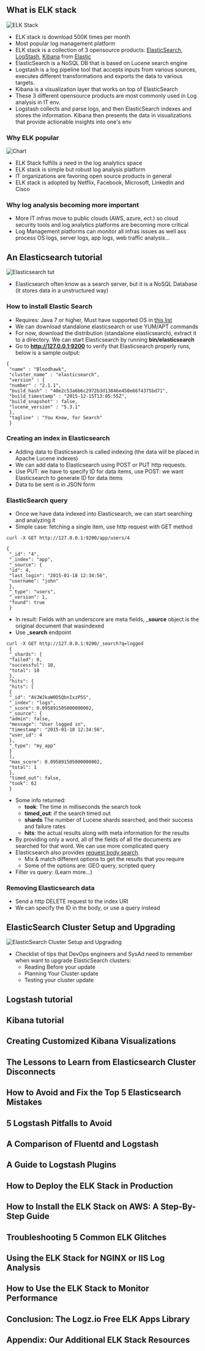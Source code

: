 ## What is ELK stack
![ELK Stack](https://github.com/khuongdv/melk-boilerplate/blob/master/imgs/what-is-elk2.jpg?raw=true "ELK Stack")

- ELK stack is download 500K times per month
- Most popular log management platform
- ELK stack is a collection of 3 opensource products: [ElasticSearch](http://logz.io/category/blog/elasticsearch/), [LogStash](http://logz.io/category/blog/logstash/), [Kibana](http://logz.io/category/blog/kibana/) from [Elastic](https://www.elastic.co/)
- ElasticSearch is a NoSQL DB that is based on Lucene search engine
- Logstash is a log pipeline tool that accepts inputs from various sources, executes different transformations and exports the data to various targets.
- Kibana is a visualization layer that works on top of ElasticSearch
- These 3 different opensource products are most commonly used in Log analysis in IT env.
- Logstash collects and parse logs, and then ElasticSearch indexes and stores the information. Kibana then presents the data in visualizations that provide actionable insights into one's env
### Why ELK popular
![Chart](https://github.com/khuongdv/melk-boilerplate/blob/master/imgs/what-is-elk-stack.jpg?raw=true "Chart")
- ELK Stack fulfills a need in the log analytics space
- ELK stack is simple but robust log analysis platform
- IT organizations are favoring open source products in general
- ELK stack is adopted by Netflix, Facebook, Microsoft, LinkedIn and Cisco
### Why log analysis becoming more important
- More IT infras move to public clouds (AWS, azure, ect.) so cloud security tools and log analytics platforms are becoming more critical
- Log Management platforms can monitor all infras issues as well ass process OS logs, server logs, app logs, web traffic analysis...
## An Elasticsearch tutorial
![Elasticsearch tut](https://raw.githubusercontent.com/khuongdv/melk-boilerplate/master/imgs/elasticsearch-tutorial.png "Elasticsearch tut")
- Elasticsearch often know as a search server, but it is a NoSQL Database (it stores data in a unstructured way)
### How to install Elastic Search
- Requires: Java 7 or higher, Must have supported OS in [this list](https://www.elastic.co/support/matrix)
- We can download standalone elasticsearch or use YUM/APT commands
- For now, download the distribution (standalone elasticsearch), extract it to a directory. We can start Elasticsearch by running __bin/elasticsearch__
- Go to __http://127.0.0.1:9200__ to verify that Elasticsearch properly runs, below is a sample output:
```
{
 "name" : "Bloodhawk",
 "cluster_name" : "elasticsearch",
 "version" : {
 "number" : "2.1.1",
 "build_hash" : "40e2c53a6b6c2972b3d13846e450e66f4375bd71",
 "build_timestamp" : "2015-12-15T13:05:55Z",
 "build_snapshot" : false,
 "lucene_version" : "5.3.1"
 },
 "tagline" : "You Know, for Search"
 }
```
### Creating an index in Elasticsearch
- Adding data to Elasticsearch is called indexing (the data will be placed in Apache Lucene indexes)
- We can add data to Elasticsearch using POST or PUT http requests.
- Use PUT: we have to specify ID for data items, use POST: we want Elasticsearch to generate ID for data items
- Data to be sent is in JSON form
### ElasticSearch query
- Once we have data indexed into Elasticsearch, we can start searching and analyzing it
- Simple case: fetching a single item, use http request with GET method
```
curl -X GET http://127.0.0.1:9200/app/users/4

{
 "_id": "4",
 "_index": "app",
 "_source": {
 "id": 4,
 "last_login": "2015-01-18 12:34:56",
 "username": "john"
 },
 "_type": "users",
 "_version": 1,
 "found": true
 }
```
- In result: Fields with an underscore are meta fields, ___source__ object is the original document that wasindexed
- Use ___search__ endpoint
```
curl -X GET http://127.0.0.1:9200/_search?q=logged
 {
 "_shards": {
 "failed": 0,
 "successful": 10,
 "total": 10
 },
 "hits": {
 "hits": [
 {
 "_id": "AVJWJkaW0D5QbnIxzP5S",
 "_index": "logs",
 "_score": 0.095891505000000002,
 "_source": {
 "admin": false,
 "message": "User logged in",
 "timestamp": "2015-01-18 12:34:56",
 "user_id": 4
 },
 "_type": "my_app"
 }
 ],
 "max_score": 0.095891505000000002,
 "total": 1
 },
 "timed_out": false,
 "took": 62
 }
```
- Some info returned:
    - __took__: The time in milliseconds the search took
    - __timed_out__: if the search timed out
    - __shards__ The number of Lucene shards searched, and their success and failure rates
    - __hits__: the actual results along with meta information for the results
- By providing only a word, all of the fields of all the documents are searched for that word. We can use more complicated query
- Elasticsearch also provides [request body search](https://www.elastic.co/guide/en/elasticsearch/reference/current/search-request-body.html).
    - Mix & match different options to get the results that you require
    - Some of the options are: GEO query, scripted query
- Filter vs query: (Learn more...)
### Removing Elasticsearch data    
- Send a http DELETE request to the index URI
- We can specify the ID in the body, or use a query instead
## ElasticSearch Cluster Setup and Upgrading
![ElasticSearch Cluster Setup and Upgrading](https://raw.githubusercontent.com/khuongdv/melk-boilerplate/master/imgs/elasticsearch-cluster-setup-update.jpg "ElasticSearch Cluster Setup and Upgrading")
- Checklist of tips that DevOps engineers and SysAd need to remember when want to upgrade ElasticSearch clusters:
    - Reading Before your update
    - Planning Your Cluster update
    - Testing your cluster update
## Logstash tutorial
## Kibana tutorial
## Creating Customized Kibana Visualizations
## The Lessons to Learn from Elasticsearch Cluster Disconnects
## How to Avoid and Fix the Top 5 Elasticsearch Mistakes
## 5 Logstash Pitfalls to Avoid
## A Comparison of Fluentd and Logstash
## A Guide to Logstash Plugins
## How to Deploy the ELK Stack in Production
## How to Install the ELK Stack on AWS: A Step-By-Step Guide
## Troubleshooting 5 Common ELK Glitches
## Using the ELK Stack for NGINX or IIS Log Analysis
## How to Use the ELK Stack to Monitor Performance
## Conclusion: The Logz.io Free ELK Apps Library
## Appendix: Our Additional ELK Stack Resources
